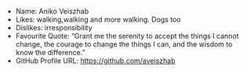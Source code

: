 - Name: Aniko Veiszhab
- Likes: walking,walking and more walking. Dogs too
- Dislikes: irresponsibility
- Favourite Quote: “Grant me the serenity to accept the things I cannot change, the courage to change the things I can, and the wisdom to know the difference.”
- GitHub Profile URL: https://github.com/aveiszhab
